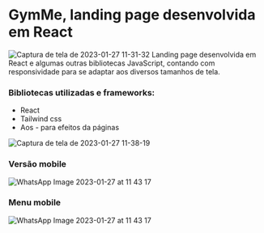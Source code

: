 # GymMe, landing page desenvolvida em React

![Captura de tela de 2023-01-27 11-31-32](https://user-images.githubusercontent.com/89361241/215111855-b48311a6-a1e8-4ee0-b743-18f6a0fa533f.png)
Landing page desenvolvida em React e algumas outras bibliotecas JavaScript, contando com responsividade para se adaptar aos diversos tamanhos de tela.

### Bibliotecas utilizadas e frameworks:
- React
- Tailwind css
- Aos - para efeitos da páginas

![Captura de tela de 2023-01-27 11-38-19](https://user-images.githubusercontent.com/89361241/215112822-140565f9-215e-4f45-8050-d54bae39d139.png)

### Versão mobile
![WhatsApp Image 2023-01-27 at 11 43 17](https://user-images.githubusercontent.com/89361241/215114275-ad00b582-9595-447d-a9ec-9abc9e94f77b.jpeg)
### Menu mobile
![WhatsApp Image 2023-01-27 at 11 43 17](https://user-images.githubusercontent.com/89361241/215114487-95588eef-6335-404a-8006-61ef1dff1633.jpeg)


